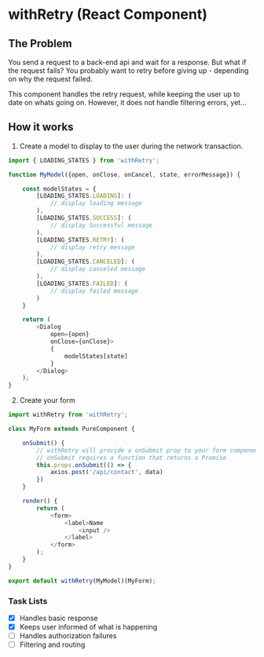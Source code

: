 # withRetry (React Component)

## The Problem
You send a request to a back-end api and wait for a response. But what if the request fails? You probably want to retry before giving up - depending on why the request failed.

This component handles the retry request, while keeping the user up to date on whats going on. However, it does not handle filtering errors, yet...

## How it works

1. Create a model to display to the user during the network transaction.
```Javascript
import { LOADING_STATES } from 'withRetry';

function MyModel({open, onClose, onCancel, state, errorMessage}) {

    const modelStates = {
        [LOADING_STATES.LOADING]: (
            // display loading message
        ),
        [LOADING_STATES.SUCCESS]: (
            // display Successful message
        ),
        [LOADING_STATES.RETRY]: (
            // display retry message
        ),
        [LOADING_STATES.CANCELED]: (
            // display canceled message
        ),
        [LOADING_STATES.FAILED]: (
            // display failed message
        )
    }

    return (
        <Dialog
            open={open}
            onClose={onClose}>
            {
                modelStates[state]
            }
        </Dialog>
    );
}
```

2. Create your form

```Javascript
import withRetry from 'withRetry';

class MyForm extends PureComponent {

    onSubmit() {
        // withRetry will provide a onSubmit prop to your form component
        // onSubmit requires a function that returns a Promise
        this.props.onSubmit(() => {
            axios.post('/api/contact', data)
        })
    }

    render() {
        return (
            <form>
                <label>Name
                    <input />
                </label>
            </form>
        );
    }
}

export default withRetry(MyModel)(MyForm);
```



### Task Lists

- [x] Handles basic response
- [x] Keeps user informed of what is happening
- [ ] Handles authorization failures
- [ ] Filtering and routing
